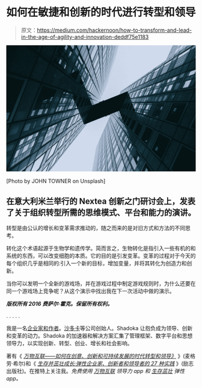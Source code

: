 # 如何在敏捷和创新的时代进行转型和领导

> 原文：<https://medium.com/hackernoon/how-to-transform-and-lead-in-the-age-of-agility-and-innovation-deddf75e1183>

![](img/26968531d10912591375d1dfbc47634b.png)

[Photo by JOHN TOWNER on Unsplash]

## 在意大利米兰举行的 Nextea 创新之门研讨会上，发表了关于组织转型所需的思维模式、平台和能力的演讲。

转型是由公认的增长和变革需求推动的，随之而来的是对旧方式和方法的不同思考。

转化这个术语起源于生物学和遗传学。简而言之，生物转化是指引入一些有机的和系统的东西，可以改变细胞的本质。它的目的是引发变革。变革的过程对于今天的每个组织几乎是相同的:引入一个新的目标，增加变量，并将其转化为创造力和创新。

当你可以发明一个全新的游戏场，并在游戏过程中制定游戏规则时，为什么还要在同一个游戏场上竞争呢？从这个演示中找出我在下一次活动中做的演示。

***版权所有 2016 费萨尔·霍克。保留所有权利。***

. . . . .

我是一名[企业家和作者](http://faisalhoque.com/speaking/)。[沙多卡](http://shadoka.com/)等公司创始人。Shadoka 让抱负成为领导、创新和变革的动力。Shadoka 的加速器和解决方案汇集了管理框架、数字平台和思想领导力，以实现创新、转型、创业、增长和社会影响。

著有《 [*万物互联——如何在创意、创新和可持续发展的时代转型和领导》*](http://www.amazon.com/Everything-Connects-Creativity-Innovation-Sustainability/dp/0071830758/ref=sr_1_1?ie=UTF8&qid=1376488798&sr=8-1&keywords=everything+connects%2Bfaisal+hoque) 》(麦格劳·希尔)和《 [*生存并茁壮成长:弹性企业家、创新者和领导者的 27 种实践*](http://survivetothrive.pub/) 》(励志出版社)。在推特上关注我。*免费使用* [*万物互联*](http://app.everythingconnectsthebook.com/login.php) *领导力 app 和* [*生存茁壮*](http://app.survivetothrive.pub/login.php) *弹性 app。*
